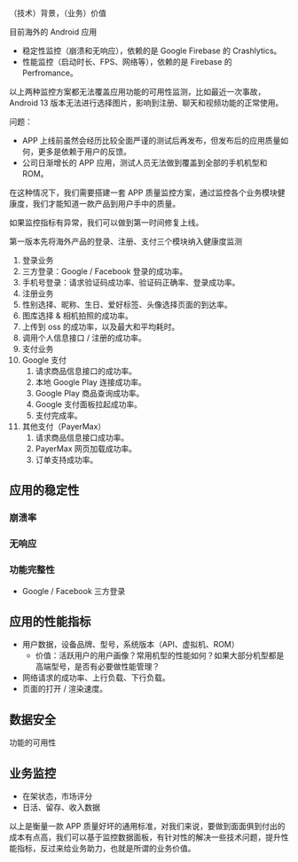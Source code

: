 
（技术）背景，（业务）价值

目前海外的 Android 应用

- 稳定性监控（崩溃和无响应），依赖的是 Google Firebase 的 Crashlytics。
- 性能监控（启动时长、FPS、网络等），依赖的是 Firebase 的 Perfromance。

以上两种监控方案都无法覆盖应用功能的可用性监测，比如最近一次事故， Android 13 版本无法进行选择图片，影响到注册、聊天和视频功能的正常使用。

问题：

- APP 上线前虽然会经历比较全面严谨的测试后再发布，但发布后的应用质量如何，更多是依赖于用户的反馈。
- 公司日渐增长的 APP 应用，测试人员无法做到覆盖到全部的手机机型和 ROM。

在这种情况下，我们需要搭建一套 APP 质量监控方案，通过监控各个业务模块健康度，我们才能知道一款产品到用户手中的质量。

如果监控指标有异常，我们可以做到第一时间修复上线。

第一版本先将海外产品的登录、注册、支付三个模块纳入健康度监测

1. 登录业务
1. 三方登录：Google / Facebook 登录的成功率。
2. 手机号登录：请求验证码成功率、验证码正确率、登录成功率。
2. 注册业务
1. 性别选择、昵称、生日、爱好标签、头像选择页面的到达率。
2. 图库选择 & 相机拍照的成功率。
3. 上传到 oss 的成功率，以及最大和平均耗时。
4. 调用个人信息接口 / 注册的成功率。
3. 支付业务
1. Google 支付
   1. 请求商品信息接口的成功率。
   2. 本地 Google Play 连接成功率。
   3. Google Play 商品查询成功率。
   4. Google 支付面板拉起成功率。
   5. 支付完成率。
2. 其他支付（PayerMax）
   1. 请求商品信息接口成功率。
   2. PayerMax 网页加载成功率。
   3. 订单支持成功率。

## 应用的稳定性

### 崩溃率

### 无响应

### 功能完整性

- Google / Facebook 三方登录

## 应用的性能指标

- 用户数据，设备品牌、型号，系统版本（API、虚拟机、ROM）
  - 价值：活跃用户的用户画像？常用机型的性能如何？如果大部分机型都是高端型号，是否有必要做性能管理？
- 网络请求的成功率、上行负载、下行负载。
- 页面的打开 / 渲染速度。

## 数据安全

功能的可用性

## 业务监控

- 在架状态，市场评分
- 日活、留存、收入数据

以上是衡量一款 APP 质量好坏的通用标准，对我们来说，要做到面面俱到付出的成本有点高，我们可以基于监控数据面板，有针对性的解决一些技术问题，提升性能指标，反过来给业务助力，也就是所谓的业务价值。